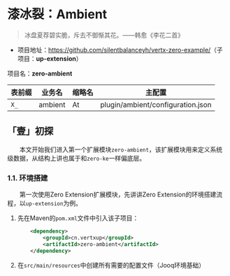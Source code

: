 # 漆冰裂：Ambient

>  冰盘夏荐碧实脆，斥去不御惭其花。——韩愈《李花二首》
* 项目地址：<https://github.com/silentbalanceyh/vertx-zero-example/>（子项目：**up-extension**）

项目名：**zero-ambient**

|表前缀|业务名|缩略名|主配置|
|---|---|---|---|
|`X_`|ambient|At|plugin/ambient/configuration.json|

## 「壹」初探

&ensp;&ensp;&ensp;&ensp;本文开始我们进入第一个扩展模块`zero-ambient`，该扩展模块用来定义系统级数据，从结构上讲也属于和`zero-ke`一样偏底层。

### 1.1. 环境搭建

&ensp;&ensp;&ensp;&ensp;第一次使用Zero Extension扩展模块，先讲讲Zero Extension的环境搭建流程，以`up-extension`为例。

1. 先在Maven的`pom.xml`文件中引入该子项目：
    
    ```xml
        <dependency>
            <groupId>cn.vertxup</groupId>
            <artifactId>zero-ambient</artifactId>
        </dependency>
    ```
2. 在`src/main/resources`中创建所有需要的配置文件（Jooq环境基础）




